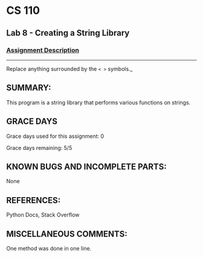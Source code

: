 # CS 110
## Lab 8 - Creating a String Library

### [Assignment Description](https://docs.google.com/document/d/1y_jvdf4tiNYyqNEkz-w9HXeigK8qQ45d-E4J1fvDBXk/edit?usp=sharing)

***

Replace anything surrounded by the `< >` symbols._

## SUMMARY:
 This program is a string library that performs various functions on strings. 

## GRACE DAYS
Grace days used for this assignment: 0

Grace days remaining: 5/5

## KNOWN BUGS AND INCOMPLETE PARTS:
 None

## REFERENCES:
 Python Docs, Stack Overflow

## MISCELLANEOUS COMMENTS:
 One method was done in one line. 
